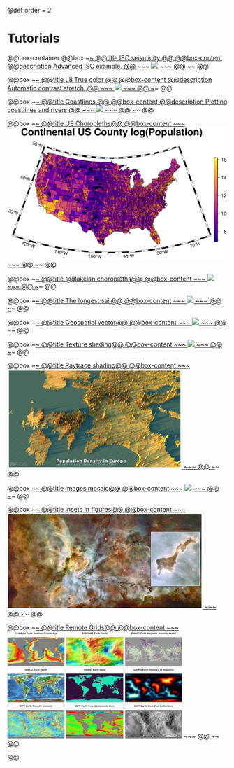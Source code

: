 @def order = 2

# Tutorials

@@box-container
  @@box
    ~~~<a class="boxlink" href="ISC/isc.jl">~~~
    @@title ISC seismicity @@
    @@box-content
      @@description
      Advanced ISC example.
      @@
      ~~~
      <img src="/tutorials/ISC/japan_quakes.png">
      ~~~
    @@
    ~~~</a>~~~
  @@

  @@box
    ~~~<a class="boxlink" href="Landsat8/histogram_stretch/">~~~
    @@title L8 True color @@
    @@box-content
      @@description
      Automatic contrast stretch.
      @@
      ~~~
      <img src="/tutorials/Landsat8/tille.jpg">
      ~~~
    @@
    ~~~</a>~~~
  @@

  @@box
    ~~~<a class="boxlink" href="coast/">~~~
    @@title Coastlines @@
    @@box-content
      @@description
      Plotting coastlines and rivers
      @@
      ~~~
      <img src="/tutorials/coast/tilelogo.png">
      ~~~
    @@
    ~~~</a>~~~
  @@

  @@box
    ~~~<a class="boxlink" href="choropleths/choropleths/">~~~
    @@title US Choropleths@@
    @@box-content
      ~~~
      <img src="/tutorials/choropleths/tilelogo.png">
      ~~~
    @@
    ~~~</a>~~~
  @@

  @@box
    ~~~<a class="boxlink" href="dlakelan/GMTMaps/">~~~
    @@title @dlakelan choropleths@@
    @@box-content
      ~~~
      <img src="/tutorials/dlakelan/tilelogo.png">
      ~~~
    @@
    ~~~</a>~~~
  @@

  @@box
    ~~~<a class="boxlink" href="longest_sail/longestsail/">~~~
    @@title The longest sail@@
    @@box-content
      ~~~
      <img src="/tutorials/longest_sail/tilelogo.png">
      ~~~
    @@
    ~~~</a>~~~
  @@

  @@box
    ~~~<a class="boxlink" href="vector_shp/vector_shp/">~~~
    @@title Geospatial vector@@
    @@box-content
      ~~~
      <img src="/tutorials/vector_shp/tilelogo.png">
      ~~~
    @@
    ~~~</a>~~~
  @@

  @@box
    ~~~<a class="boxlink" href="texture_shading/texture/">~~~
    @@title Texture shading@@
    @@box-content
      ~~~
      <img src="/tutorials/texture_shading/tilelogo.png">
      ~~~
    @@
    ~~~</a>~~~
  @@

  @@box
    ~~~<a class="boxlink" href="blender_shading/blender_rt/">~~~
    @@title Raytrace shading@@
    @@box-content
      ~~~
      <img src="/tutorials/blender_shading/tilelogo.jpg">
      ~~~
    @@
    ~~~</a>~~~
  @@

  @@box
    ~~~<a class="boxlink" href="mosaics/mosaics/">~~~
    @@title Images mosaic@@
    @@box-content
      ~~~
      <img src="/tutorials/mosaics/tilelogo.jpg">
      ~~~
    @@
    ~~~</a>~~~
  @@

  @@box
    ~~~<a class="boxlink" href="insets/insets/">~~~
    @@title Insets in figures@@
    @@box-content
      ~~~
      <img src="/tutorials/insets/tilelogo.jpg">
      ~~~
    @@
    ~~~</a>~~~
  @@

  @@box
    ~~~<a class="boxlink" href="remote_datasets/remote_datasets/">~~~
    @@title Remote Grids@@
    @@box-content
      ~~~
      <img src="/tutorials/remote_datasets/tilelogo.jpg">
      ~~~
    @@
    ~~~</a>~~~
  @@

@@

